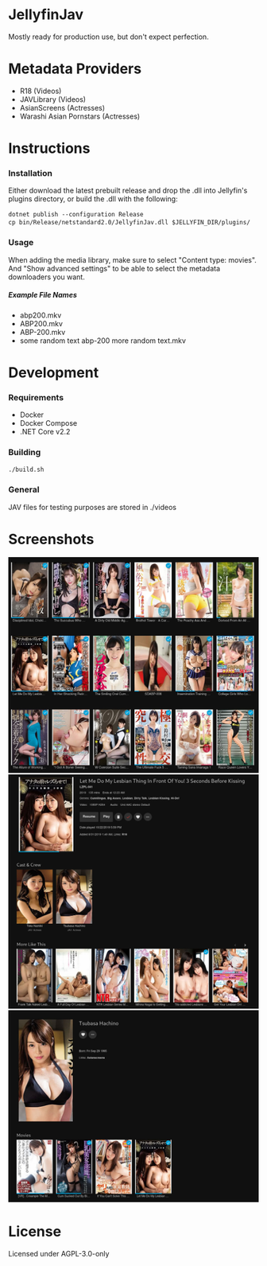 # JellyfinJav
Mostly ready for production use, but don't expect perfection.

# Metadata Providers
* R18 (Videos)
* JAVLibrary (Videos)
* AsianScreens (Actresses)
* Warashi Asian Pornstars (Actresses)

# Instructions
### Installation
Either download the latest prebuilt release and drop the .dll into Jellyfin's plugins directory, or build the .dll with the following:
        
    dotnet publish --configuration Release
    cp bin/Release/netstandard2.0/JellyfinJav.dll $JELLYFIN_DIR/plugins/

### Usage
When adding the media library, make sure to select "Content type: movies". And "Show advanced settings" to be able to select the metadata downloaders you want.

##### Example File Names
* abp200.mkv
* ABP200.mkv
* ABP-200.mkv
* some random text abp-200 more random text.mkv

# Development
### Requirements
* Docker
* Docker Compose
* .NET Core v2.2

### Building
    ./build.sh

### General
JAV files for testing purposes are stored in ./videos

# Screenshots
![Grid Example](screenshots/example-grid.jpg)
![Video Example](screenshots/example-video.jpg)
![Actress Example](screenshots/example-actress.jpg)

# License
Licensed under AGPL-3.0-only
